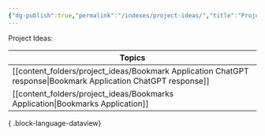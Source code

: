 ```yaml
---
{"dg-publish":true,"permalink":"/indexes/project-ideas/","title":"Project Ideas","tags":["others"],"dgShowToc":true}
---
```


Project Ideas:

| Topics                                                                                                            |
| ----------------------------------------------------------------------------------------------------------------- |
| [[content_folders/project_ideas/Bookmark Application ChatGPT response\|Bookmark Application ChatGPT response]] |
| [[content_folders/project_ideas/Bookmarks Application\|Bookmarks Application]]                                 |

{ .block-language-dataview}